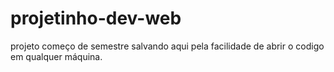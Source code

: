 # projetinho-dev-web
projeto começo de semestre
salvando aqui pela facilidade de abrir o codigo em qualquer máquina.
